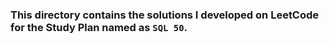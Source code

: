 ### This directory contains the solutions I developed on LeetCode for the Study Plan named as `SQL 50`.
